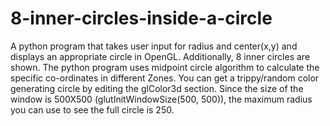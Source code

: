 # 8-inner-circles-inside-a-circle
A python program that takes user input for radius and center(x,y) and displays an appropriate circle in OpenGL. Additionally, 8 inner circles are shown.
The python program uses midpoint circle algorithm to calculate the specific co-ordinates in different Zones.
You can get a trippy/random color generating circle by editing the glColor3d section.
Since the size of the window is 500X500 (glutInitWindowSize(500, 500)), the maximum radius you can use to see the full circle is 250.
